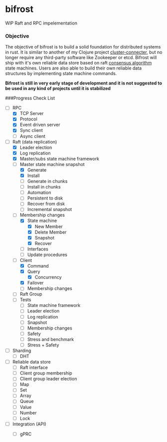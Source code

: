 # bifrost
WIP Raft and RPC impelementation

### Objective

The objective of bifrost is to build a solid foundation for distributed systems in rust.
It is similar to another of my Clojure project [cluster-connecter](https://github.com/shisoft/cluster-connector), but no longer require any third-party software like Zookeeper or etcd. 
Bifrost will ship with it's own reliable data store based on raft [consensus algorithm](https://raft.github.io/) state machines. Users are also able to build their own reliable data structures by implementing state machine commands.  

**Bifrost is still in very early stage of development and it is not suggested to be used in any kind of projects until it is stabilized** 

###Progress Check List

- [ ] RPC
    - [x] TCP Server
    - [x] Protocol
    - [x] Event driven server
    - [x] Sync client
    - [ ] Async client
- [ ] Raft (data replication)
    - [x] Leader election
    - [x] Log replication
    - [x] Master/subs state machine framework
    - [ ] Master state machine snapshot
        - [x] Generate
        - [x] Install
        - [ ] Generate in chunks
        - [ ] Install in chunks
        - [ ] Automation
        - [ ] Persistent to disk
        - [ ] Recover from disk
        - [ ] Incremental snapshot
    - [ ] Membership changes
        - [x] State machine
            - [x] New Member
            - [x] Delete Member
            - [x] Snapshot
            - [x] Recover
        - [ ] Interfaces
        - [ ] Update procedures
    - [ ] Client
        - [x] Command 
        - [x] Query 
            - [x] Concurrency
        - [x] Failover
        - [ ] Membership changes 
    - [ ] Raft Group
    - [ ] Tests
        - [ ] State machine framework
        - [ ] Leader election
        - [ ] Log replication
        - [ ] Snapshot
        - [ ] Membership changes
        - [ ] Safety
        - [ ] Stress and benchmark
        - [ ] Stress + Safety
- [ ] Sharding
    - [ ] DHT
- [ ] Reliable data store
    - [ ] Raft interface
    - [ ] Client group membership
    - [ ] Client group leader election
    - [ ] Map
    - [ ] Set
    - [ ] Array
    - [ ] Queue
    - [ ] Value
    - [ ] Number
    - [ ] Lock
- [ ] Integration (API)
    - [ ]  gPRC
    